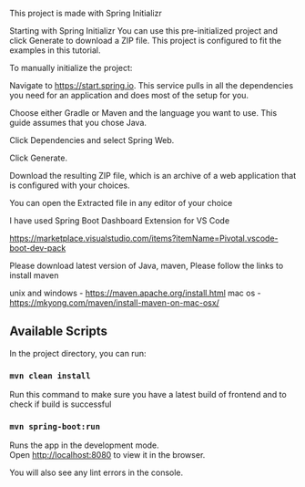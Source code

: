This project is made with Spring Initializr

Starting with Spring Initializr
You can use this pre-initialized project and click Generate to download a ZIP file. This project is configured to fit the examples in this tutorial.

To manually initialize the project:

Navigate to https://start.spring.io. This service pulls in all the dependencies you need for an application and does most of the setup for you.

Choose either Gradle or Maven and the language you want to use. This guide assumes that you chose Java.

Click Dependencies and select Spring Web.

Click Generate.

Download the resulting ZIP file, which is an archive of a web application that is configured with your choices.

You can open the Extracted file in any editor of your choice

I have used Spring Boot Dashboard Extension for VS Code

https://marketplace.visualstudio.com/items?itemName=Pivotal.vscode-boot-dev-pack

Please download latest version of Java, maven,
Please follow the links to install maven

unix and windows - https://maven.apache.org/install.html
mac os - https://mkyong.com/maven/install-maven-on-mac-osx/

## Available Scripts

In the project directory, you can run:

### `mvn clean install`

Run this command to make sure you have a latest build of frontend and to check if build is successful

### `mvn spring-boot:run`

Runs the app in the development mode.\
Open [http://localhost:8080](http://localhost:8080) to view it in the browser.

You will also see any lint errors in the console.
